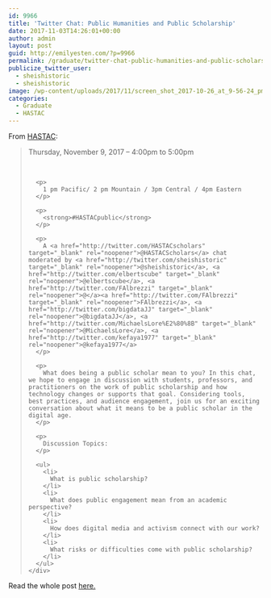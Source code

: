 ```yaml
---
id: 9966
title: 'Twitter Chat: Public Humanities and Public Scholarship'
date: 2017-11-03T14:26:01+00:00
author: admin
layout: post
guid: http://emilyesten.com/?p=9966
permalink: /graduate/twitter-chat-public-humanities-and-public-scholarship/
publicize_twitter_user:
  - sheishistoric
  - sheishistoric
image: /wp-content/uploads/2017/11/screen_shot_2017-10-26_at_9-56-24_pm.png
categories:
  - Graduate
  - HASTAC
---
```

From <a href="https://www.hastac.org/opportunities/twitter-chat-public-humanities-and-public-scholarship" target="_blank" rel="noopener noreferrer">HASTAC</a>:

> <div class="field field--name-field-date field--type-datestamp field--label-hidden">
>   <div class="field__items">
>     <div class="field__item even">
>       <span class="date-display-single">Thursday, November 9, 2017 &#8211; <span class="date-display-range"><span class="date-display-start">4:00pm</span> to <span class="date-display-end">5:00pm</span></span></span>
>     </div>
>   </div>
> </div>
> 
> <div class="field field--name-body field--type-text-with-summary field--label-hidden">
>   <div class="field__items">
>     <div class="field__item even">
>       <p>
>         &nbsp;
>       </p>
>       
>       <p>
>         1 pm Pacific/ 2 pm Mountain / 3pm Central / 4pm Eastern
>       </p>
>       
>       <p>
>         <strong>#HASTACpublic</strong>
>       </p>
>       
>       <p>
>         A <a href="http://twitter.com/HASTACscholars" target="_blank" rel="noopener">@HASTACScholars</a> chat moderated by <a href="http://twitter.com/sheishistoric" target="_blank" rel="noopener">@sheishistoric</a>, <a href="http://twitter.com/elbertscube" target="_blank" rel="noopener">@elbertscube</a>, <a href="http://twitter.com/FAlbrezzi" target="_blank" rel="noopener">@</a><a href="http://twitter.com/FAlbrezzi" target="_blank" rel="noopener">FAlbrezzi</a>, <a href="http://twitter.com/bigdataJJ" target="_blank" rel="noopener">@bigdataJJ</a>, <a href="http://twitter.com/MichaelsLore%E2%80%8B" target="_blank" rel="noopener">@MichaelsLore</a>, <a href="http://twitter.com/kefaya1977" target="_blank" rel="noopener">@kefaya1977</a>
>       </p>
>       
>       <p>
>         What does being a public scholar mean to you? In this chat, we hope to engage in discussion with students, professors, and practitioners on the work of public scholarship and how technology changes or supports that goal. Considering tools, best practices, and audience engagement, join us for an exciting conversation about what it means to be a public scholar in the digital age.​
>       </p>
>       
>       <p>
>         Discussion Topics:
>       </p>
>       
>       <ul>
>         <li>
>           What is public scholarship?
>         </li>
>         <li>
>           What does public engagement mean from an academic perspective?
>         </li>
>         <li>
>           How does digital media and activism connect with our work?
>         </li>
>         <li>
>           What risks or difficulties come with public scholarship?
>         </li>
>       </ul>
>     </div>
>   </div>
> </div>

Read the whole post <a href="https://www.hastac.org/opportunities/twitter-chat-public-humanities-and-public-scholarship" target="_blank" rel="noopener noreferrer">here.</a>
